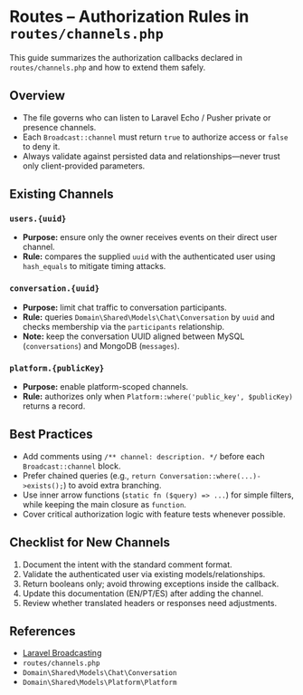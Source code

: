 # Routes – Authorization Rules in `routes/channels.php`

This guide summarizes the authorization callbacks declared in `routes/channels.php` and how to extend them safely.

## Overview
- The file governs who can listen to Laravel Echo / Pusher private or presence channels.
- Each `Broadcast::channel` must return `true` to authorize access or `false` to deny it.
- Always validate against persisted data and relationships—never trust only client-provided parameters.

## Existing Channels

### `users.{uuid}`
- **Purpose:** ensure only the owner receives events on their direct user channel.
- **Rule:** compares the supplied `uuid` with the authenticated user using `hash_equals` to mitigate timing attacks.

### `conversation.{uuid}`
- **Purpose:** limit chat traffic to conversation participants.
- **Rule:** queries `Domain\Shared\Models\Chat\Conversation` by `uuid` and checks membership via the `participants` relationship.
- **Note:** keep the conversation UUID aligned between MySQL (`conversations`) and MongoDB (`messages`).

### `platform.{publicKey}`
- **Purpose:** enable platform-scoped channels.
- **Rule:** authorizes only when `Platform::where('public_key', $publicKey)` returns a record.

## Best Practices
- Add comments using `/** channel: description. */` before each `Broadcast::channel` block.
- Prefer chained queries (e.g., `return Conversation::where(...)->exists();`) to avoid extra branching.
- Use inner arrow functions (`static fn ($query) => ...`) for simple filters, while keeping the main closure as `function`.
- Cover critical authorization logic with feature tests whenever possible.

## Checklist for New Channels
1. Document the intent with the standard comment format.
2. Validate the authenticated user via existing models/relationships.
3. Return booleans only; avoid throwing exceptions inside the callback.
4. Update this documentation (EN/PT/ES) after adding the channel.
5. Review whether translated headers or responses need adjustments.

## References
- [Laravel Broadcasting](https://laravel.com/docs/10.x/broadcasting)
- `routes/channels.php`
- `Domain\Shared\Models\Chat\Conversation`
- `Domain\Shared\Models\Platform\Platform`

